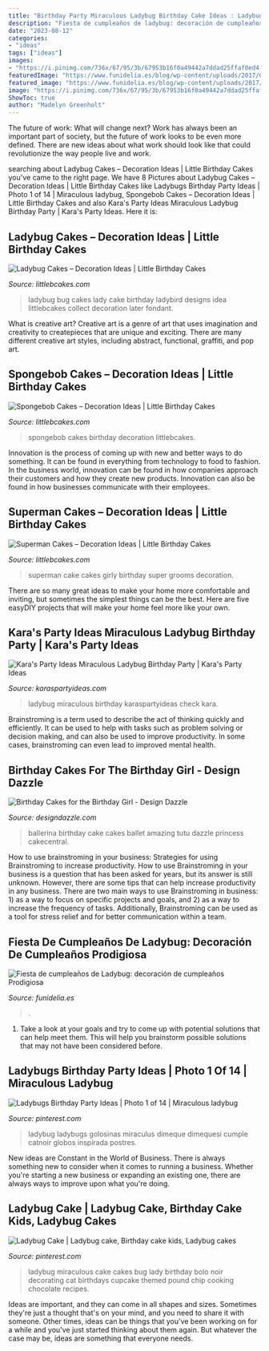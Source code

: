 ```yaml
---
title: "Birthday Party Miraculous Ladybug Birthday Cake Ideas : Ladybug Miraculous Cake Cakes Bug Lady Birthday Bolo Noir Decorating Cat Birthdays Cupcake Themed Pound Chip Cooking Chocolate Recipes"
description: "Fiesta de cumpleaños de ladybug: decoración de cumpleaños prodigiosa"
date: "2023-08-12"
categories:
- "ideas"
tags: ["ideas"]
images:
- "https://i.pinimg.com/736x/67/95/3b/67953b16f0a49442a7ddad25ffaf0ed4--ladybugs-birthday-party-ideas.jpg"
featuredImage: "https://www.funidelia.es/blog/wp-content/uploads/2017/03/Cumpleaños-Ladybug-tarta3.jpg"
featured_image: "https://www.funidelia.es/blog/wp-content/uploads/2017/03/Cumpleaños-Ladybug-tarta3.jpg"
image: "https://i.pinimg.com/736x/67/95/3b/67953b16f0a49442a7ddad25ffaf0ed4--ladybugs-birthday-party-ideas.jpg"
ShowToc: true
author: "Madelyn Greenholt"
---
```



The future of work: What will change next?
Work has always been an important part of society, but the future of work looks to be even more defined. There are new ideas about what work should look like that could revolutionize the way people live and work.

	

		
searching about Ladybug Cakes – Decoration Ideas | Little Birthday Cakes you've came to the right page. We have 8 Pictures about Ladybug Cakes – Decoration Ideas | Little Birthday Cakes like Ladybugs Birthday Party Ideas | Photo 1 of 14 | Miraculous ladybug, Spongebob Cakes – Decoration Ideas | Little Birthday Cakes and also Kara&#039;s Party Ideas Miraculous Ladybug Birthday Party | Kara&#039;s Party Ideas. Here it is:
		
    
## Ladybug Cakes – Decoration Ideas | Little Birthday Cakes

<img loading=lazy src="https://www.littlebcakes.com/wp-content/uploads/2013/08/Ladybug-Cake-Designs.jpg" onerror="this.onerror=null;this.src='https://tse4.mm.bing.net/th?id=OIP.DKOxY38OW9LXC2V5AGxESAHaLJ&amp;pid=15.1';" alt="Ladybug Cakes – Decoration Ideas | Little Birthday Cakes">

_Source: littlebcakes.com_

>ladybug bug cakes lady cake birthday ladybird designs idea littlebcakes collect decoration later fondant. 

	

What is creative art?
Creative art is a genre of art that uses imagination and creativity to createpieces that are unique and exciting. There are many different creative art styles, including abstract, functional, graffiti, and pop art.

    
## Spongebob Cakes – Decoration Ideas | Little Birthday Cakes

<img loading=lazy src="http://www.littlebcakes.com/wp-content/uploads/2013/08/Spongebob-Birthday-Cakes.jpg" onerror="this.onerror=null;this.src='https://tse3.mm.bing.net/th?id=OIP.TxXzLd2sRevZpt4Ukv5PhQHaJ4&amp;pid=15.1';" alt="Spongebob Cakes – Decoration Ideas | Little Birthday Cakes">

_Source: littlebcakes.com_

>spongebob cakes birthday decoration littlebcakes. 

	

Innovation is the process of coming up with new and better ways to do something. It can be found in everything from technology to food to fashion. In the business world, innovation can be found in how companies approach their customers and how they create new products. Innovation can also be found in how businesses communicate with their employees.

    
## Superman Cakes – Decoration Ideas | Little Birthday Cakes

<img loading=lazy src="http://www.littlebcakes.com/wp-content/uploads/2013/08/Superman-Grooms-Cake.jpg" onerror="this.onerror=null;this.src='https://tse2.mm.bing.net/th?id=OIP.TtSq8uOKXg2vlt_gz2e9vgHaG4&amp;pid=15.1';" alt="Superman Cakes – Decoration Ideas | Little Birthday Cakes">

_Source: littlebcakes.com_

>superman cake cakes girly birthday super grooms decoration. 

	

There are so many great ideas to make your home more comfortable and inviting, but sometimes the simplest things can be the best. Here are five easyDIY projects that will make your home feel more like your own.

    
## Kara&#039;s Party Ideas Miraculous Ladybug Birthday Party | Kara&#039;s Party Ideas

<img loading=lazy src="https://karaspartyideas.com/wp-content/uploads/2018/08/Miraculous-Ladybug-Birthday-Party-via-Karas-Party-Ideas-KarasPartyIdeas.com17.jpg" onerror="this.onerror=null;this.src='https://tse1.mm.bing.net/th?id=OIP.nebZdebGRZGIcwR25cVtwgHaJ3&amp;pid=15.1';" alt="Kara&#039;s Party Ideas Miraculous Ladybug Birthday Party | Kara&#039;s Party Ideas">

_Source: karaspartyideas.com_

>ladybug miraculous birthday karaspartyideas check kara. 

	

Brainstroming is a term used to describe the act of thinking quickly and efficiently. It can be used to help with tasks such as problem solving or decision making, and can also be used to improve productivity. In some cases, brainstroming can even lead to improved mental health.

    
## Birthday Cakes For The Birthday Girl - Design Dazzle

<img loading=lazy src="http://www.designdazzle.com/wp-content/uploads/2013/09/ballet-600x800.jpeg" onerror="this.onerror=null;this.src='https://tse1.mm.bing.net/th?id=OIP.T2zOF84fiUGnujmZ-9N4fgHaJ4&amp;pid=15.1';" alt="Birthday Cakes for the Birthday Girl - Design Dazzle">

_Source: designdazzle.com_

>ballerina birthday cake cakes ballet amazing tutu dazzle princess cakecentral. 

	

How to use brainstroming in your business: Strategies for using Brainstroming to increase productivity.
How to use Brainstroming in your business is a question that has been asked for years, but its answer is still unknown. However, there are some tips that can help increase productivity in any business. 
There are two main ways to use Brainstroming in business: 1) as a way to focus on specific projects and goals, and 2) as a way to increase the frequency of tasks. Additionally, Brainstroming can be used as a tool for stress relief and for better communication within a team.

    
## Fiesta De Cumpleaños De Ladybug: Decoración De Cumpleaños Prodigiosa

<img loading=lazy src="https://www.funidelia.es/blog/wp-content/uploads/2017/03/Cumpleaños-Ladybug-tarta3.jpg" onerror="this.onerror=null;this.src='https://tse3.mm.bing.net/th?id=OIP.ksy_bOPQ_8H5vM8s_EXwwwHaJ4&amp;pid=15.1';" alt="Fiesta de cumpleaños de Ladybug: decoración de cumpleaños Prodigiosa">

_Source: funidelia.es_

>. 

	

1. Take a look at your goals and try to come up with potential solutions that can help meet them. This will help you brainstorm possible solutions that may not have been considered before.

    
## Ladybugs Birthday Party Ideas | Photo 1 Of 14 | Miraculous Ladybug

<img loading=lazy src="https://i.pinimg.com/736x/67/95/3b/67953b16f0a49442a7ddad25ffaf0ed4--ladybugs-birthday-party-ideas.jpg" onerror="this.onerror=null;this.src='https://tse3.mm.bing.net/th?id=OIP.DiC4H7wKq3Kw2w0Tqr6REAHaJ3&amp;pid=15.1';" alt="Ladybugs Birthday Party Ideas | Photo 1 of 14 | Miraculous ladybug">

_Source: pinterest.com_

>ladybug ladybugs golosinas miraculus dimeque dimequesi cumple catnoir globos inspirada postres. 

	

New ideas are Constant in the World of Business. There is always something new to consider when it comes to running a business. Whether you're starting a new business or expanding an existing one, there are always ways to improve upon what you're doing. 

    
## Ladybug Cake | Ladybug Cake, Birthday Cake Kids, Ladybug Cakes

<img loading=lazy src="https://i.pinimg.com/originals/2e/02/74/2e0274fb99a8df62d2d64673f1d12c69.jpg" onerror="this.onerror=null;this.src='https://tse2.mm.bing.net/th?id=OIP.WGE9OerA6SSck1LrKbW2XwHaNK&amp;pid=15.1';" alt="Ladybug Cake | Ladybug cake, Birthday cake kids, Ladybug cakes">

_Source: pinterest.com_

>ladybug miraculous cake cakes bug lady birthday bolo noir decorating cat birthdays cupcake themed pound chip cooking chocolate recipes. 

	

Ideas are important, and they can come in all shapes and sizes. Sometimes they're just a thought that's on your mind, and you need to share it with someone. Other times, ideas can be things that you've been working on for a while and you've just started thinking about them again. But whatever the case may be, ideas are something that everyone needs.

